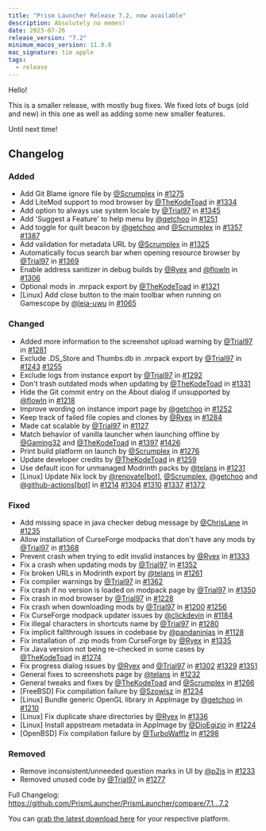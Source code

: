 ```yaml
---
title: "Prism Launcher Release 7.2, now available"
description: Absolutely no memes! 
date: 2023-07-26
release_version: "7.2"
minimum_macos_version: 11.0.0
mac_signature: tim apple
tags:
  - release
---
```


Hello!

This is a smaller release, with mostly bug fixes. We fixed lots of bugs (old and new) in this one as well as adding some new smaller features.

Until next time!

## Changelog

### Added

- Add Git Blame ignore file by [@Scrumplex](https://github.com/Scrumplex) in [#1275](https://github.com/PrismLauncher/PrismLauncher/pull/1275)
- Add LiteMod support to mod browser by [@TheKodeToad](https://github.com/TheKodeToad) in [#1334](https://github.com/PrismLauncher/PrismLauncher/pull/1334)
- Add option to always use system locale by [@Trial97](https://github.com/Trial97) in [#1345](https://github.com/PrismLauncher/PrismLauncher/pull/1345)
- Add 'Suggest a Feature' to help menu by [@getchoo](https://github.com/getchoo) in [#1251](https://github.com/PrismLauncher/PrismLauncher/pull/1251)
- Add toggle for quilt beacon by [@getchoo](https://github.com/getchoo) and [@Scrumplex](https://github.com/Scrumplex) in [#1357](https://github.com/PrismLauncher/PrismLauncher/pull/1357) [#1387](https://github.com/PrismLauncher/PrismLauncher/pull/1387)
- Add validation for metadata URL by [@Scrumplex](https://github.com/Scrumplex) in [#1325](https://github.com/PrismLauncher/PrismLauncher/pull/1325)
- Automatically focus search bar when opening resource browser by [@Trial97](https://github.com/Trial97) in [#1369](https://github.com/PrismLauncher/PrismLauncher/pull/1369)
- Enable address sanitizer in debug builds by [@Ryex](https://github.com/Ryex) and [@flowln](https://github.com/flowln) in [#1306](https://github.com/PrismLauncher/PrismLauncher/pull/1306)
- Optional mods in .mrpack export by [@TheKodeToad](https://github.com/TheKodeToad) in [#1321](https://github.com/PrismLauncher/PrismLauncher/pull/1321)
- [Linux] Add close button to the main toolbar when running on Gamescope by [@leia-uwu](https://github.com/leia-uwu) in [#1065](https://github.com/PrismLauncher/PrismLauncher/pull/1065)

### Changed

- Added more information to the screenshot upload warning by [@Trial97](https://github.com/Trial97) in [#1281](https://github.com/PrismLauncher/PrismLauncher/pull/1281)
- Exclude .DS_Store and Thumbs.db in .mrpack export by [@Trial97](https://github.com/Trial97) in [#1243](https://github.com/PrismLauncher/PrismLauncher/pull/1243) [#1255](https://github.com/PrismLauncher/PrismLauncher/pull/1255)
- Exclude logs from instance export by [@Trial97](https://github.com/Trial97) in [#1292](https://github.com/PrismLauncher/PrismLauncher/pull/1292)
- Don't trash outdated mods when updating by [@TheKodeToad](https://github.com/TheKodeToad) in [#1331](https://github.com/PrismLauncher/PrismLauncher/pull/1331)
- Hide the Git commit entry on the About dialog if unsupported by [@flowln](https://github.com/flowln) in [#1218](https://github.com/PrismLauncher/PrismLauncher/pull/1218)
- Improve wording on instance import page by [@getchoo](https://github.com/getchoo) in [#1252](https://github.com/PrismLauncher/PrismLauncher/pull/1252)
- Keep track of failed file copies and clones by [@Ryex](https://github.com/Ryex) in [#1284](https://github.com/PrismLauncher/PrismLauncher/pull/1284)
- Made cat scalable by [@Trial97](https://github.com/Trial97) in [#1127](https://github.com/PrismLauncher/PrismLauncher/pull/1127)
- Match behavior of vanilla launcher when launching offline by [@Gaming32](https://github.com/Gaming32) and [@TheKodeToad](https://github.com/TheKodeToad) in [#1397](https://github.com/PrismLauncher/PrismLauncher/pull/1397) [#1426](https://github.com/PrismLauncher/PrismLauncher/pull/1426)
- Print build platform on launch by [@Scrumplex](https://github.com/Scrumplex) in [#1276](https://github.com/PrismLauncher/PrismLauncher/pull/1276)
- Update developer credits by [@TheKodeToad](https://github.com/TheKodeToad) in [#1259](https://github.com/PrismLauncher/PrismLauncher/pull/1259)
- Use default icon for unmanaged Modrinth packs by [@telans](https://github.com/telans) in [#1231](https://github.com/PrismLauncher/PrismLauncher/pull/1231)
- [Linux] Update Nix lock by [@renovate[bot]](<https://github.com/renovate[bot]>), [@Scrumplex](https://github.com/Scrumplex), [@getchoo](https://github.com/getchoo) and [@github-actions[bot]](<https://github.com/github-actions[bot]>) in [#1214](https://github.com/PrismLauncher/PrismLauncher/pull/1214) [#1304](https://github.com/PrismLauncher/PrismLauncher/pull/1304) [#1310](https://github.com/PrismLauncher/PrismLauncher/pull/1310) [#1337](https://github.com/PrismLauncher/PrismLauncher/pull/1337) [#1372](https://github.com/PrismLauncher/PrismLauncher/pull/1372)

### Fixed

- Add missing space in java checker debug message by [@ChrisLane](https://github.com/ChrisLane) in [#1235](https://github.com/PrismLauncher/PrismLauncher/pull/1235)
- Allow installation of CurseForge modpacks that don't have any mods by [@Trial97](https://github.com/Trial97) in [#1368](https://github.com/PrismLauncher/PrismLauncher/pull/1368)
- Prevent crash when trying to edit invalid instances by [@Ryex](https://github.com/Ryex) in [#1333](https://github.com/PrismLauncher/PrismLauncher/pull/1333)
- Fix a crash when updating mods by [@Trial97](https://github.com/Trial97) in [#1352](https://github.com/PrismLauncher/PrismLauncher/pull/1352)
- Fix broken URLs in Modrinth export by [@telans](https://github.com/telans) in [#1261](https://github.com/PrismLauncher/PrismLauncher/pull/1261)
- Fix compiler warnings by [@Trial97](https://github.com/Trial97) in [#1362](https://github.com/PrismLauncher/PrismLauncher/pull/1362)
- Fix crash if no version is loaded on modpack page by [@Trial97](https://github.com/Trial97) in [#1350](https://github.com/PrismLauncher/PrismLauncher/pull/1350)
- Fix crash in mod browser by [@Trial97](https://github.com/Trial97) in [#1228](https://github.com/PrismLauncher/PrismLauncher/pull/1228)
- Fix crash when downloading mods by [@Trial97](https://github.com/Trial97) in [#1200](https://github.com/PrismLauncher/PrismLauncher/pull/1200) [#1256](https://github.com/PrismLauncher/PrismLauncher/pull/1256)
- Fix CurseForge modpack updater issues by [@clickdevin](https://github.com/clickdevin) in [#1184](https://github.com/PrismLauncher/PrismLauncher/pull/1184)
- Fix illegal characters in shortcuts name by [@Trial97](https://github.com/Trial97) in [#1280](https://github.com/PrismLauncher/PrismLauncher/pull/1280)
- Fix implicit fallthrough issues in codebase by [@pandaninjas](https://github.com/pandaninjas) in [#1128](https://github.com/PrismLauncher/PrismLauncher/pull/1128)
- Fix installation of .zip mods from CurseForge by [@Ryex](https://github.com/Ryex) in [#1335](https://github.com/PrismLauncher/PrismLauncher/pull/1335)
- Fix Java version not being re-checked in some cases by [@TheKodeToad](https://github.com/TheKodeToad) in [#1274](https://github.com/PrismLauncher/PrismLauncher/pull/1274)
- Fix progress dialog issues by [@Ryex](https://github.com/Ryex) and [@Trial97](https://github.com/Trial97) in [#1302](https://github.com/PrismLauncher/PrismLauncher/pull/1302) [#1329](https://github.com/PrismLauncher/PrismLauncher/pull/1329) [#1351](https://github.com/PrismLauncher/PrismLauncher/pull/1351)
- General fixes to screenshots page by [@telans](https://github.com/telans) in [#1232](https://github.com/PrismLauncher/PrismLauncher/pull/1232)
- General tweaks and fixes by [@TheKodeToad](https://github.com/TheKodeToad) and [@Scrumplex](https://github.com/Scrumplex) in [#1266](https://github.com/PrismLauncher/PrismLauncher/pull/1266)
- [FreeBSD] Fix compilation failure by [@Szowisz](https://github.com/Szowisz) in [#1234](https://github.com/PrismLauncher/PrismLauncher/pull/1234)
- [Linux] Bundle generic OpenGL library in AppImage by [@getchoo](https://github.com/getchoo) in [#1210](https://github.com/PrismLauncher/PrismLauncher/pull/1210)
- [Linux] Fix duplicate share directories by [@Ryex](https://github.com/Ryex) in [#1336](https://github.com/PrismLauncher/PrismLauncher/pull/1336)
- [Linux] Install appstream metadata in AppImage by [@DioEgizio](https://github.com/DioEgizio) in [#1224](https://github.com/PrismLauncher/PrismLauncher/pull/1224)
- [OpenBSD] Fix compilation failure by [@TurboWafflz](https://github.com/TurboWafflz) in [#1298](https://github.com/PrismLauncher/PrismLauncher/pull/1298)

### Removed

- Remove inconsistent/unneeded question marks in UI by [@p2js](https://github.com/p2js) in [#1233](https://github.com/PrismLauncher/PrismLauncher/pull/1233)
- Removed unused code by [@Trial97](https://github.com/Trial97) in [#1277](https://github.com/PrismLauncher/PrismLauncher/pull/1277)

Full Changelog: <https://github.com/PrismLauncher/PrismLauncher/compare/7.1...7.2>

You can [grab the latest download here](https://prismlauncher.org/download/) for your respective platform.
